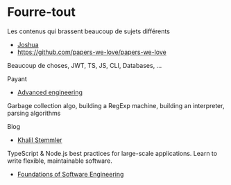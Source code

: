 # Fourre-tout

Les contenus qui brassent beaucoup de sujets différents

- [Joshua](https://cheatsheets.joshuatz.com/)
- https://github.com/papers-we-love/papers-we-love

Beaucoup de choses, JWT, TS, JS, CLI, Databases, ...

Payant

- [Advanced engineering](https://dmitrysoshnikov.teachable.com/)

Garbage collection algo, building a RegExp machine, building an interpreter, parsing algorithms

Blog

- [Khalil Stemmler](https://khalilstemmler.com/)

TypeScript & Node.js best practices for large-scale applications. Learn to write flexible, maintainable software.

- [Foundations of Software Engineering](https://cmu-313.github.io/)
